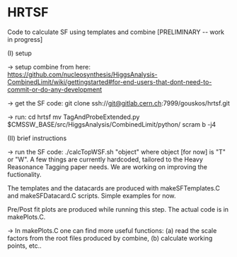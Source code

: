 # HRTSF

Code to calculate SF using templates and combine [PRELIMINARY -- work in progress]


(I) setup

-> setup combine from here:
https://github.com/nucleosynthesis/HiggsAnalysis-CombinedLimit/wiki/gettingstarted#for-end-users-that-dont-need-to-commit-or-do-any-development

-> get the SF code:
git clone ssh://git@gitlab.cern.ch:7999/gouskos/hrtsf.git

-> run:
cd hrtsf
mv TagAndProbeExtended.py $CMSSW_BASE/src/HiggsAnalysis/CombinedLimit/python/
scram b -j4


(II) brief instructions

-> run the SF code:
./calcTopWSF.sh "object"
where object [for now] is "T" or "W". A few things are currently hardcoded, tailored to the Heavy Reasonance Tagging paper needs. We are working on improving the fuctionality. 

The templates and the datacards are produced with makeSFTemplates.C and makeSFDatacard.C scripts. Simple examples for now.

Pre/Post fit plots are produced while running this step. The actual code is in makePlots.C. 

-> In makePlots.C one can find more useful functions: (a) read the scale factors from the root files produced by combine, (b) calculate working points, etc..

